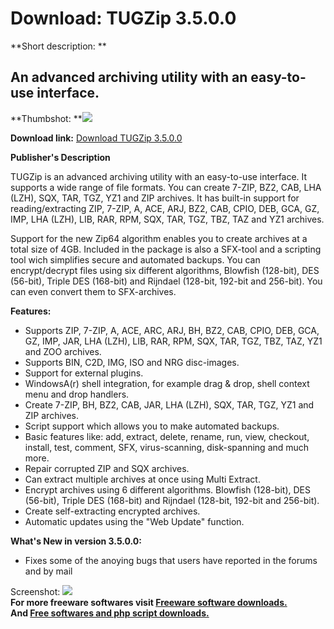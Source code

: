 # Download: TUGZip 3.5.0.0

**Short description: **

## An advanced archiving utility with an easy-to-use interface.

  
**Thumbshot: **![](http://www.freewarefiles.com/screenshot/tugzip_md.gif)   
  
**Download link:** [Download TUGZip 3.5.0.0](http://freesoftwares.boysofts.com/TUGZip_program_14217.html)  
  

**Publisher's Description**  
  

TUGZip is an advanced archiving utility with an easy-to-use interface. It
supports a wide range of file formats. You can create 7-ZIP, BZ2, CAB, LHA
(LZH), SQX, TAR, TGZ, YZ1 and ZIP archives. It has built-in support for
reading/extracting ZIP, 7-ZIP, A, ACE, ARJ, BZ2, CAB, CPIO, DEB, GCA, GZ, IMP,
LHA (LZH), LIB, RAR, RPM, SQX, TAR, TGZ, TBZ, TAZ and YZ1 archives.

Support for the new Zip64 algorithm enables you to create archives at a total
size of 4GB. Included in the package is also a SFX-tool and a scripting tool
wich simplifies secure and automated backups. You can encrypt/decrypt files
using six different algorithms, Blowfish (128-bit), DES (56-bit), Triple DES
(168-bit) and Rijndael (128-bit, 192-bit and 256-bit). You can even convert
them to SFX-archives.

**Features:**

  * Supports ZIP, 7-ZIP, A, ACE, ARC, ARJ, BH, BZ2, CAB, CPIO, DEB, GCA, GZ, IMP, JAR, LHA (LZH), LIB, RAR, RPM, SQX, TAR, TGZ, TBZ, TAZ, YZ1 and ZOO archives. 
  * Supports BIN, C2D, IMG, ISO and NRG disc-images. 
  * Support for external plugins. 
  * WindowsA(r) shell integration, for example drag & drop, shell context menu and drop handlers. 
  * Create 7-ZIP, BH, BZ2, CAB, JAR, LHA (LZH), SQX, TAR, TGZ, YZ1 and ZIP archives. 
  * Script support which allows you to make automated backups. 
  * Basic features like: add, extract, delete, rename, run, view, checkout, install, test, comment, SFX, virus-scanning, disk-spanning and much more. 
  * Repair corrupted ZIP and SQX archives. 
  * Can extract multiple archives at once using Multi Extract. 
  * Encrypt archives using 6 different algorithms. Blowfish (128-bit), DES (56-bit), Triple DES (168-bit) and Rijndael (128-bit, 192-bit and 256-bit). 
  * Create self-extracting encrypted archives. 
  * Automatic updates using the "Web Update" function. 

**What's New in version 3.5.0.0:**

  * Fixes some of the anoying bugs that users have reported in the forums and by mail 

  
  
Screenshot: ![](http://www.freewarefiles.com/screenshot/tugzip.gif)  
**For more freeware softwares visit [Freeware software downloads.](http://freesoftwares.boysofts.com/)**   
**And [Free softwares and php script downloads.](http://www.boysofts.com/)**

